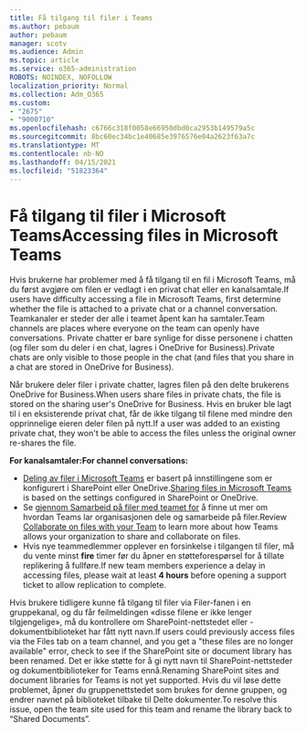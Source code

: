 ```yaml
---
title: Få tilgang til filer i Teams
ms.author: pebaum
author: pebaum
manager: scotv
ms.audience: Admin
ms.topic: article
ms.service: o365-administration
ROBOTS: NOINDEX, NOFOLLOW
localization_priority: Normal
ms.collection: Adm_O365
ms.custom:
- "2675"
- "9000710"
ms.openlocfilehash: c6766c318f0058e66950dbd0ca2953b149579a5c
ms.sourcegitcommit: 8bc60ec34bc1e40685e3976576e04a2623f63a7c
ms.translationtype: MT
ms.contentlocale: nb-NO
ms.lasthandoff: 04/15/2021
ms.locfileid: "51823364"
---
```

# <a name="accessing-files-in-microsoft-teams"></a><span data-ttu-id="a2fdd-102">Få tilgang til filer i Microsoft Teams</span><span class="sxs-lookup"><span data-stu-id="a2fdd-102">Accessing files in Microsoft Teams</span></span>

<span data-ttu-id="a2fdd-103">Hvis brukerne har problemer med å få tilgang til en fil i Microsoft Teams, må du først avgjøre om filen er vedlagt i en privat chat eller en kanalsamtale.</span><span class="sxs-lookup"><span data-stu-id="a2fdd-103">If users have difficulty accessing a file in Microsoft Teams, first determine whether the file is attached to a private chat or a channel conversation.</span></span> <span data-ttu-id="a2fdd-104">Teamkanaler er steder der alle i teamet åpent kan ha samtaler.</span><span class="sxs-lookup"><span data-stu-id="a2fdd-104">Team channels are places where everyone on the team can openly have conversations.</span></span> <span data-ttu-id="a2fdd-105">Private chatter er bare synlige for disse personene i chatten (og filer som du deler i en chat, lagres i OneDrive for Business).</span><span class="sxs-lookup"><span data-stu-id="a2fdd-105">Private chats are only visible to those people in the chat (and files that you share in a chat are stored in OneDrive for Business).</span></span>

<span data-ttu-id="a2fdd-106">Når brukere deler filer i private chatter, lagres filen på den delte brukerens OneDrive for Business.</span><span class="sxs-lookup"><span data-stu-id="a2fdd-106">When users share files in private chats, the file is stored on the sharing user's OneDrive for Business.</span></span> <span data-ttu-id="a2fdd-107">Hvis en bruker ble lagt til i en eksisterende privat chat, får de ikke tilgang til filene med mindre den opprinnelige eieren deler filen på nytt.</span><span class="sxs-lookup"><span data-stu-id="a2fdd-107">If a user was added to an existing private chat, they won't be able to access the files unless the original owner re-shares the file.</span></span>    

<span data-ttu-id="a2fdd-108">**For kanalsamtaler:**</span><span class="sxs-lookup"><span data-stu-id="a2fdd-108">**For channel conversations:**</span></span>

- <span data-ttu-id="a2fdd-109">[Deling av filer i Microsoft Teams](https://docs.microsoft.com/MicrosoftTeams/sharing-files-in-teams) er basert på innstillingene som er konfigurert i SharePoint eller OneDrive.</span><span class="sxs-lookup"><span data-stu-id="a2fdd-109">[Sharing files in Microsoft Teams](https://docs.microsoft.com/MicrosoftTeams/sharing-files-in-teams) is based on the settings configured in SharePoint or OneDrive.</span></span> 
- <span data-ttu-id="a2fdd-110">Se [gjennom Samarbeid på filer med teamet for](https://support.office.com/article/Collaborate-on-files-with-your-Team-9b200289-dbac-4823-85bd-628a5c7bb0ae) å finne ut mer om hvordan Teams lar organisasjonen dele og samarbeide på filer.</span><span class="sxs-lookup"><span data-stu-id="a2fdd-110">Review [Collaborate on files with your Team](https://support.office.com/article/Collaborate-on-files-with-your-Team-9b200289-dbac-4823-85bd-628a5c7bb0ae) to learn more about how Teams allows your organization to share and collaborate on files.</span></span> 
- <span data-ttu-id="a2fdd-111">Hvis nye teammedlemmer opplever en forsinkelse i tilgangen til filer, må du vente minst **fire** timer før du åpner en støtteforespørsel for å tillate replikering å fullføre.</span><span class="sxs-lookup"><span data-stu-id="a2fdd-111">If new team members experience a delay in accessing files, please wait at least **4 hours** before opening a support ticket to allow replication to complete.</span></span> 

<span data-ttu-id="a2fdd-112">Hvis brukere tidligere kunne få tilgang til filer via Filer-fanen i en gruppekanal, og du får feilmeldingen «disse filene er ikke lenger tilgjengelige», må du kontrollere om SharePoint-nettstedet eller -dokumentbiblioteket har fått nytt navn.</span><span class="sxs-lookup"><span data-stu-id="a2fdd-112">If users could previously access files via the Files tab on a team channel, and you get a "these files are no longer available" error, check to see if the SharePoint site or document library has been renamed.</span></span> <span data-ttu-id="a2fdd-113">Det er ikke støtte for å gi nytt navn til SharePoint-nettsteder og dokumentbiblioteker for Teams ennå.</span><span class="sxs-lookup"><span data-stu-id="a2fdd-113">Renaming SharePoint sites and document libraries for Teams is not yet supported.</span></span> <span data-ttu-id="a2fdd-114">Hvis du vil løse dette problemet, åpner du gruppenettstedet som brukes for denne gruppen, og endrer navnet på biblioteket tilbake til Delte dokumenter.</span><span class="sxs-lookup"><span data-stu-id="a2fdd-114">To resolve this issue, open the team site used for this team and rename the library back to “Shared Documents”.</span></span>